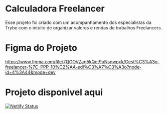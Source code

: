 # Calculadora Freelancer

Esse projeto foi criado com um acompanhamento dos especialistas da Trybe com o intuito de organizar valores e rendas de trabalhos Freelancers.

# Figma do Projeto
 https://www.figma.com/file/7QGOVZag5kQet9uNsnwpxk/Gest%C3%A3o-freelancer-%7C-PPP-10%C2%AA-edi%C3%A7%C3%A3o?node-id=4%3A44&mode=dev

# Projeto disponivel aqui
[![Netlify Status](https://api.netlify.com/api/v1/badges/04abc3b0-a4f9-45a3-ae50-b13b70b9244b/deploy-status?branch=main)](https://app.netlify.com/sites/creative-kataifi-7203b4/deploys)
